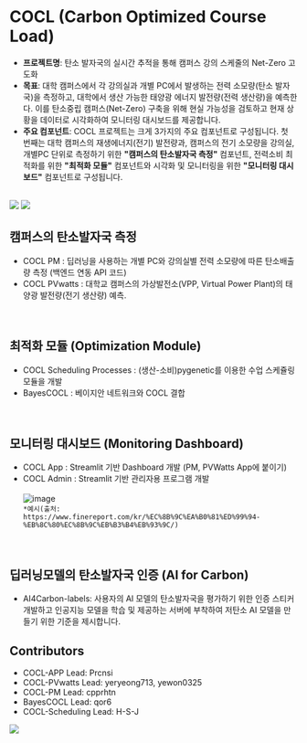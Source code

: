 # COCL (Carbon Optimized Course Load)

- **프로젝트명**: 탄소 발자국의 실시간 추적을 통해 캠퍼스 강의 스케줄의 Net-Zero 고도화
- **목표**: 대학 캠퍼스에서 각 강의실과 개별 PC에서 발생하는 전력 소모량(탄소 발자국)을 측정하고, 대학에서 생산 가능한 태양광 에너지 발전량(전력 생산량)을 예측한다. 이를 탄소중립 캠퍼스(Net-Zero) 구축을 위해 현실 가능성을 검토하고 현재 상황을 데이터로 시각화하여 모니터링 대시보드를 제공합니다. 
- **주요 컴포넌트**: COCL 프로젝트는 크게 3가지의 주요 컴포넌트로 구성됩니다. 첫 번째는 대학 캠퍼스의 재생에너지(전기) 발전량과, 캠퍼스의 전기 소모량을 강의실, 개별PC 단위로 측정하기 위한 **"캠퍼스의 탄소발자국 측정"** 컴포넌트, 전력소비 최적화를 위한 **"최적화 모듈"** 컴포넌트와 시각화 및 모니터링을 위한 **"모니터링 대시보드"** 컴포넌트로 구성됩니다. <br/><br/>

<img src="https://img.shields.io/badge/Python-3776AB?style=for-the-badge&logo=Python&logoColor=white"> <img src="https://img.shields.io/badge/streamlit-FF4B4B?style=for-the-badge&logo=Python&logoColor=white">


## 캠퍼스의 탄소발자국 측정
- COCL PM : 딥러닝을 사용하는 개별 PC와 강의실별 전력 소모량에 따른 탄소배출량 측정 (백엔드 연동 API 코드)
- COCL PVwatts : 대학교 캠퍼스의 가상발전소(VPP, Virtual Power Plant)의 태양광 발전량(전기 생산량) 예측.<br/><br/><br/>


## 최적화 모듈 (Optimization Module)
- COCL Scheduling Processes : (생산-소비)pygenetic를 이용한 수업 스케쥴링 모듈을 개발
- BayesCOCL : 베이지안 네트워크와 COCL 결합<br/><br/><br/>


## 모니터링 대시보드 (Monitoring Dashboard)
- COCL App : Streamlit 기반 Dashboard 개발 (PM, PVWatts App에 붙이기)
- COCL Admin : Streamlit 기반 관리자용 프로그램 개발<br/><br/>
![image](https://github.com/Prcnsi/COCL/assets/86015194/4d8f1df3-2872-488b-9b57-d6ff333f3e7f)<br/>
```*예시(출처: https://www.finereport.com/kr/%EC%8B%9C%EA%B0%81%ED%99%94-%EB%8C%80%EC%8B%9C%EB%B3%B4%EB%93%9C/)```
<br/><br/><br/> 


## 딥러닝모델의 탄소발자국 인증 (AI for Carbon)
- AI4Carbon-labels: 사용자의 AI 모델의 탄소발자국을 평가하기 위한 인증 스티커 개발하고 인공지능 모델을 학습 및 제공하는 서버에 부착하여 저탄소 AI 모델을 만들기 위한 기준을 제시합니다.


## Contributors

- COCL-APP Lead: Prcnsi
- COCL-PVwatts Lead: yeryeong713, yewon0325
- COCL-PM Lead: cpprhtn
- BayesCOCL Lead: qor6
- COCL-Scheduling Lead: H-S-J

<a href="https://github.com/datascience-labs/COCL/graphs/contributors">
  <img src="https://contrib.rocks/image?repo=datascience-labs/COCL" />
</a>



  
